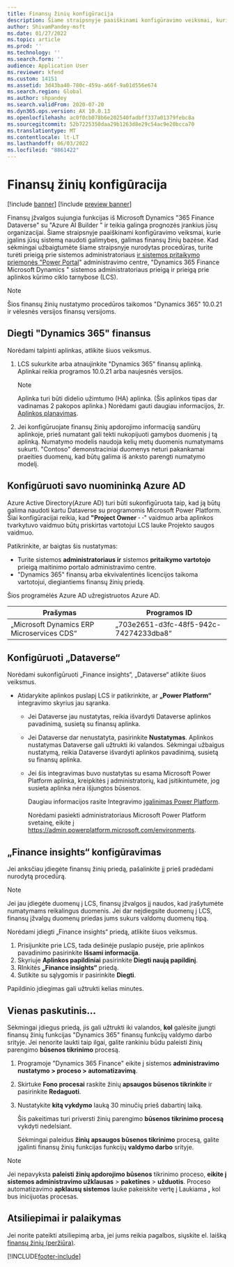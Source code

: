 ```yaml
---
title: Finansų žinių konfigūracija
description: Šiame straipsnyje paaiškinami konfigūravimo veiksmai, kurie įgalins jūsų sistemą naudoti galimybes, galimas finansų žinių bazėse.
author: ShivamPandey-msft
ms.date: 01/27/2022
ms.topic: article
ms.prod: ''
ms.technology: ''
ms.search.form: ''
audience: Application User
ms.reviewer: kfend
ms.custom: 14151
ms.assetid: 3d43ba40-780c-459a-a66f-9a01d556e674
ms.search.region: Global
ms.author: shpandey
ms.search.validFrom: 2020-07-20
ms.dyn365.ops.version: AX 10.0.13
ms.openlocfilehash: ac0f0cb078b6e202540fadbff337a01379febc8a
ms.sourcegitcommit: 52b7225350daa29b1263d8e29c54ac9e20bcca70
ms.translationtype: MT
ms.contentlocale: lt-LT
ms.lasthandoff: 06/03/2022
ms.locfileid: "8861422"
---
```

# <a name="configuration-for-finance-insights"></a>Finansų žinių konfigūracija

[!include [banner](../includes/banner.md)]
[!include [preview banner](../includes/preview-banner.md)]

Finansų įžvalgos sujungia funkcijas iš Microsoft Dynamics "365 Finance Dataverse" su "Azure AI Builder " ir teikia galinga prognozės įrankius jūsų organizacijai. Šiame straipsnyje paaiškinami konfigūravimo veiksmai, kurie įgalins jūsų sistemą naudoti galimybes, galimas finansų žinių bazėse. Kad sėkmingai užbaigtumėte šiame straipsnyje nurodytas procedūras, turite turėti prieigą prie sistemos administratoriaus [ir sistemos pritaikymo priemonės "Power Portal](https://admin.powerplatform.microsoft.com/)" administravimo centre, "Dynamics 365 Finance Microsoft Dynamics " sistemos administratoriaus prieigą ir prieigą prie aplinkos kūrimo ciklo tarnybose (LCS).

> [!NOTE]
> Šios finansų žinių nustatymo procedūros taikomos "Dynamics 365" 10.0.21 ir vėlesnės versijos finansų versijoms.

## <a name="deploy-dynamics-365-finance"></a>Diegti "Dynamics 365" finansus

Norėdami talpinti aplinkas, atlikite šiuos veiksmus.

1. LCS sukurkite arba atnaujinkite "Dynamics 365" finansų aplinką. Aplinkai reikia programos 10.0.21 arba naujesnės versijos.

    > [!NOTE]
    > Aplinka turi būti didelio užimtumo (HA) aplinka. (Šis aplinkos tipas dar vadinamas 2 pakopos aplinka.) Norėdami gauti daugiau informacijos, žr. [Aplinkos planavimas](../../fin-ops-core/fin-ops/imp-lifecycle/environment-planning.md).

2. Jei konfigūruojate finansų žinių apdorojimo informaciją sandūrų aplinkoje, prieš numatant gali tekti nukopijuoti gamybos duomenis į tą aplinką. Numatymo modelis naudoja kelių metų duomenis numatymams sukurti. "Contoso" demonstraciniai duomenys neturi pakankamai praeities duomenų, kad būtų galima iš anksto parengti numatymo modelį. 

## <a name="configure-your-azure-ad-tenant"></a>Konfigūruoti savo nuomininką Azure AD

Azure Active Directory(Azure AD) turi būti sukonfigūruota taip, kad ją būtų galima naudoti kartu Dataverse su programomis Microsoft Power Platform. Šiai konfigūracijai reikia, kad **"Project Owner** **·** **·**" vaidmuo arba aplinkos tvarkytuvo vaidmuo būtų priskirtas vartotojui LCS lauke Projekto saugos vaidmuo.

Patikrinkite, ar baigtas šis nustatymas:

- Turite sistemos **administratoriaus ir** sistemos **pritaikymo vartotojo** prieigą maitinimo portalo administravimo centre.
- "Dynamics 365" finansų arba ekvivalentinės licencijos taikoma vartotojui, diegiantiems finansų žinių priedą.

Šios programėlės Azure AD užregistruotos Azure AD.

|  Prašymas                             | Programos ID                               |
|------------------------------------------|--------------------------------------|
| „Microsoft Dynamics ERP Microservices CDS“ | „703e2651-d3fc-48f5-942c-74274233dba8“ |
    
## <a name="configure-dataverse"></a>Konfigūruoti „Dataverse“

Norėdami sukonfigūruoti „Finance insights“, „Dataverse“ atlikite šiuos veiksmus.

- Atidarykite aplinkos puslapį LCS ir patikrinkite, ar **„Power Platform“** integravimo skyrius jau sąranka.

    - Jei Dataverse jau nustatytas, reikia išvardyti Dataverse aplinkos pavadinimą, susietą su finansų aplinka.
    - Jei Dataverse dar nenustatyta, pasirinkite **Nustatymas**. Aplinkos nustatymas Dataverse gali užtrukti iki valandos. Sėkmingai užbaigus nustatymą, reikia Dataverse išvardyti aplinkos pavadinimą, susietą su finansų aplinka.
    - Jei šis integravimas buvo nustatytas su esama Microsoft Power Platform aplinka, kreipkitės į administratorių, kad įsitikintumėte, jog susieta aplinka nėra išjungtos būsenos.

        Daugiau informacijos rasite Integravimo [įgalinimas Power Platform](../../fin-ops-core/dev-itpro/power-platform/enable-power-platform-integration.md). 

        Norėdami pasiekti administratoriaus Microsoft Power Platform svetainę, eikite į <https://admin.powerplatform.microsoft.com/environments>.

## <a name="configure-the-finance-insights-add-in"></a>„Finance insights“ konfigūravimas

Jei anksčiau įdiegėte finansų žinių priedą, pašalinkite jį prieš pradėdami nurodytą procedūrą.

> [!NOTE]
> Jei jau įdiegėte duomenų į LCS, finansų įžvalgos jį naudos, kad įrašytumėte numatymams reikalingus duomenis. Jei dar neįdiegsite duomenų į LCS, finansų įžvalgų duomenų priedas jums sukurs valdomų duomenų tipą.

Norėdami įdiegti „Finance insights“ priedą, atlikite šiuos veiksmus.

1. Prisijunkite prie LCS, tada dešinėje puslapio pusėje, prie aplinkos pavadinimo pasirinkite **Išsami informacija**.
2. Skyriuje **Aplinkos papildiniai** pasirinkite **Diegti naują papildinį**.
3. RInkitės **„Finance insights“** priedą.
4. Sutikite su sąlygomis ir pasirinkite **Diegti**.

Papildinio įdiegimas gali užtrukti kelias minutes.

## <a name="one-last-thing"></a>Vienas paskutinis...

Sėkmingai įdiegus priedą, jis gali užtrukti iki valandos, **kol** galėsite įjungti finansų žinių funkcijas "Dynamics 365" finansų funkcijų valdymo darbo srityje. Jei nenorite laukti taip ilgai, galite rankiniu būdu paleisti žinių parengimo **būsenos tikrinimo** procesą. 

1. Programoje "Dynamics 365 Finance" eikite į sistemos **administravimo nustatymo \> proceso \> automatizavimą**.
2. Skirtuke **Fono procesai** raskite žinių **apsaugos būsenos tikrinkite** ir pasirinkite **Redaguoti**.
3. Nustatykite **kitą vykdymo** lauką 30 minučių prieš dabartinį laiką.

   Šis pakeitimas turi priversti žinių parengimo **būsenos tikrinimo procesą** vykdyti nedelsiant.

   Sėkmingai paleidus **žinių apsaugos būsenos tikrinimo** procesą, galite įgalinti finansų žinių funkcijas funkcijų **valdymo darbo** srityje.

> [!NOTE]
> Jei nepavyksta **paleisti žinių apdorojimo būsenos** tikrinimo proceso, **eikite į sistemos administravimo užklausas** > **paketines** > **užduotis**. Proceso automatizavimo **apklausų sistemos** lauke pakeiskite vertę į Laukiama **,** kol bus inicijuotas procesas. 
> 
## <a name="feedback-and-support"></a>Atsiliepimai ir palaikymas

Jei norite pateikti atsiliepimą arba, jei jums reikia pagalbos, siųskite el. laišką [finansų žinių (peržiūra)](mailto:fiap@microsoft.com).

[!INCLUDE[footer-include](../../includes/footer-banner.md)]

